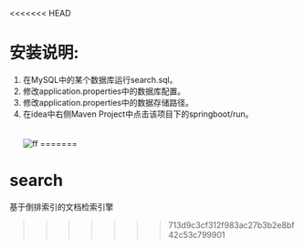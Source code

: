 <<<<<<< HEAD
# 安装说明:
1. 在MySQL中的某个数据库运行search.sql。<br>
2. 修改application.properties中的数据库配置。<br>
3. 修改application.properties中的数据存储路径。<br>
4. 在idea中右侧Maven Project中点击该项目下的springboot/run。
<br><br><br>
![ff](https://timgsa.baidu.com/timg?image&quality=80&size=b9999_10000&sec=1511959124031&di=6a223b23b524bbb31f97667ae4b4f2d7&imgtype=0&src=http%3A%2F%2Fimg3.duitang.com%2Fuploads%2Fitem%2F201609%2F04%2F20160904111856_uHWr3.jpeg)
=======
# search
基于倒排索引的文档检索引擎
>>>>>>> 713d9c3cf312f983ac27b3b2e8bf42c53c799901
